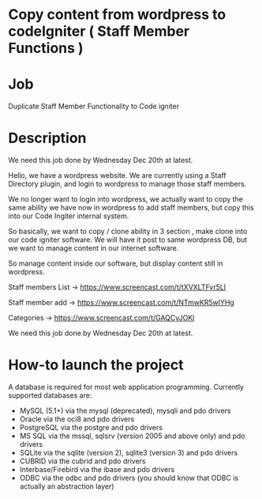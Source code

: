 # Copy content from wordpress to codeIgniter ( Staff Member Functions )

# Job 

  Duplicate Staff Member Functionality to Code igniter


# Description

We need this job done by Wednesday Dec 20th at latest.

Hello, we have a wordpress website. We are currently using a Staff Directory plugin, and login to wordpress to manage those staff members.

We no longer want to login into wordpress, we actually want to copy the same ability we have now in wordpress to add staff members, but copy this into our Code Ingiter internal system.

So basically, we want to copy / clone ability in 3 section , make clone into our code igniter software. We will have it post to same wordpress DB, but we want to manage content in our internet software.

So manage content inside our software, but display content still in wordpress.

Staff members List -> https://www.screencast.com/t/tXVXLTFyr5LI

Staff member add -> https://www.screencast.com/t/NTmwKR5wlYHg

Categories -> https://www.screencast.com/t/GAQCyJOKl

We need this job done by Wednesday Dec 20th at latest.

# How-to launch the project

A database is required for most web application programming. Currently supported databases are:

 - MySQL (5.1+) via the mysql (deprecated), mysqli and pdo drivers
 - Oracle via the oci8 and pdo drivers
 - PostgreSQL via the postgre and pdo drivers
 - MS SQL via the mssql, sqlsrv (version 2005 and above only) and pdo drivers
 - SQLite via the sqlite (version 2), sqlite3 (version 3) and pdo drivers
 - CUBRID via the cubrid and pdo drivers
 - Interbase/Firebird via the ibase and pdo drivers
 - ODBC via the odbc and pdo drivers (you should know that ODBC is actually an abstraction layer)
 
 
 
 

